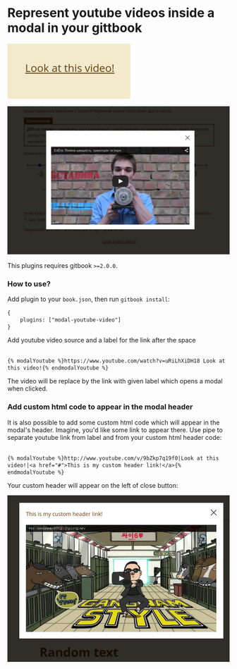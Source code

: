 Represent youtube videos inside a modal in your gittbook
==============

![Link](screenshot1.png)

![Video](screenshot2.png)

This plugins requires gitbook `>=2.0.0`.

### How to use?

Add plugin to your `book.json`, then run `gitbook install`:

```
{
    plugins: ["modal-youtube-video"]
}
```

Add youtube video source and a label for the link after the space

```

{% modalYoutube %}https://www.youtube.com/watch?v=uRiLhXiDH18 Look at this video!{% endmodalYoutube %}
```

The video will be replace by the link with given label which opens a modal when clicked.

### Add custom html code to appear in the modal header

It is also possible to add some custom html code which will appear in the modal's header. Imagine, you'd like some link to appear there.
Use pipe to separate youtube link from label and from your custom html header code:

```

{% modalYoutube %}http://www.youtube.com/v/9bZkp7q19f0|Look at this video!|<a href="#">This is my custom header link!</a>{% endmodalYoutube %}
```
Your custom header will appear on the left of close button:

![Video](screenshot3.png)